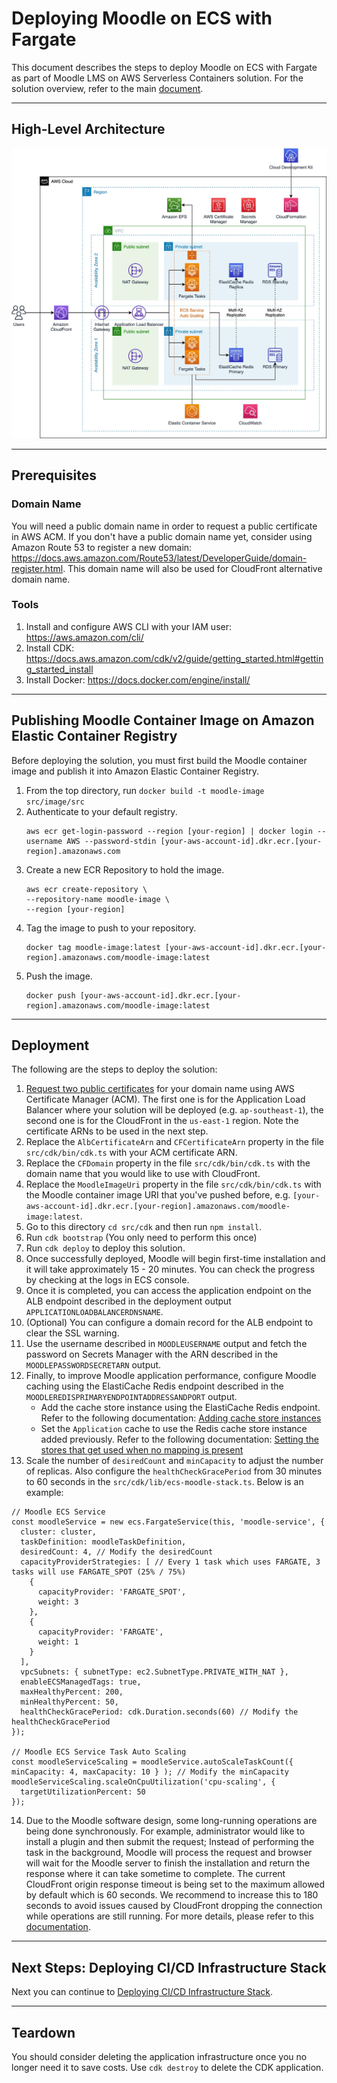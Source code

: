 # Deploying Moodle on ECS with Fargate

This document describes the steps to deploy Moodle on ECS with Fargate as part of Moodle LMS on AWS Serverless Containers solution. For the solution overview, refer to the main [document](../../README.md).

___

## High-Level Architecture

![Moodle on ECS Fargate Architecture](/docs/images/moodle-ecs-stack.jpg "Moodle on ECS Fargate Architecture")

___

## Prerequisites

### Domain Name
You will need a public domain name in order to request a public certificate in AWS ACM. If you don't have a public domain name yet, consider using Amazon Route 53 to register a new domain: https://docs.aws.amazon.com/Route53/latest/DeveloperGuide/domain-register.html. This domain name will also be used for CloudFront alternative domain name.

### Tools
1. Install and configure AWS CLI with your IAM user: https://aws.amazon.com/cli/
2. Install CDK: https://docs.aws.amazon.com/cdk/v2/guide/getting_started.html#getting_started_install
3. Install Docker: https://docs.docker.com/engine/install/

___

## Publishing Moodle Container Image on Amazon Elastic Container Registry
Before deploying the solution, you must first build the Moodle container image and publish it into Amazon Elastic Container Registry.
1. From the top directory, run `docker build -t moodle-image src/image/src`
2. Authenticate to your default registry.
    ```
    aws ecr get-login-password --region [your-region] | docker login --username AWS --password-stdin [your-aws-account-id].dkr.ecr.[your-region].amazonaws.com
    ```
3. Create a new ECR Repository to hold the image.
    ```
    aws ecr create-repository \
    --repository-name moodle-image \
    --region [your-region]
    ```
4. Tag the image to push to your repository.
    ```
    docker tag moodle-image:latest [your-aws-account-id].dkr.ecr.[your-region].amazonaws.com/moodle-image:latest
    ```
5. Push the image.
    ```
    docker push [your-aws-account-id].dkr.ecr.[your-region].amazonaws.com/moodle-image:latest
    ``` 

___

## Deployment
The following are the steps to deploy the solution:
1. [Request two public certificates](https://docs.aws.amazon.com/acm/latest/userguide/gs-acm-request-public.html) for your domain name using AWS Certificate Manager (ACM). The first one is for the Application Load Balancer where your solution will be deployed (e.g. `ap-southeast-1`), the second one is for the CloudFront in the `us-east-1` region. Note the certificate ARNs to be used in the next step.
2. Replace the `AlbCertificateArn` and `CFCertificateArn` property in the file `src/cdk/bin/cdk.ts` with your ACM certificate ARN. 
3. Replace the `CFDomain` property in the file `src/cdk/bin/cdk.ts` with the domain name that you would like to use with CloudFront.
4. Replace the `MoodleImageUri` property in the file `src/cdk/bin/cdk.ts` with the Moodle container image URI that you've pushed before, e.g. `[your-aws-account-id].dkr.ecr.[your-region].amazonaws.com/moodle-image:latest`.
5. Go to this directory `cd src/cdk` and then run `npm install`.
6. Run `cdk bootstrap` (You only need to perform this once)
7. Run `cdk deploy` to deploy this solution.
8. Once successfully deployed, Moodle will begin first-time installation and it will take approximately 15 - 20 minutes. You can check the progress by checking at the logs in ECS console.
9. Once it is completed, you can access the application endpoint on the ALB endpoint described in the deployment output `APPLICATIONLOADBALANCERDNSNAME`.
10. (Optional) You can configure a domain record for the ALB endpoint to clear the SSL warning.
11. Use the username described in `MOODLEUSERNAME` output and fetch the password on Secrets Manager with the ARN described in the `MOODLEPASSWORDSECRETARN` output.
12. Finally, to improve Moodle application performance, configure Moodle caching using the ElastiCache Redis endpoint described in the `MOODLEREDISPRIMARYENDPOINTADDRESSANDPORT` output.
    - Add the cache store instance using the ElastiCache Redis endpoint. Refer to the following documentation: [Adding cache store instances](https://docs.moodle.org/311/en/Caching#Adding_cache_store_instances)
    - Set the `Application` cache to use the Redis cache store instance added previously. Refer to the following documentation: [Setting the stores that get used when no mapping is present](https://docs.moodle.org/311/en/Caching#Setting_the_stores_that_get_used_when_no_mapping_is_present)
13. Scale the number of `desiredCount` and `minCapacity` to adjust the number of replicas. Also configure the `healthCheckGracePeriod` from 30 minutes to 60 seconds in the `src/cdk/lib/ecs-moodle-stack.ts`. Below is an example:
````
// Moodle ECS Service
const moodleService = new ecs.FargateService(this, 'moodle-service', {
  cluster: cluster,
  taskDefinition: moodleTaskDefinition,
  desiredCount: 4, // Modify the desiredCount
  capacityProviderStrategies: [ // Every 1 task which uses FARGATE, 3 tasks will use FARGATE_SPOT (25% / 75%)
    {
      capacityProvider: 'FARGATE_SPOT',
      weight: 3
    },
    {
      capacityProvider: 'FARGATE',
      weight: 1
    }
  ],
  vpcSubnets: { subnetType: ec2.SubnetType.PRIVATE_WITH_NAT },
  enableECSManagedTags: true,
  maxHealthyPercent: 200,
  minHealthyPercent: 50,
  healthCheckGracePeriod: cdk.Duration.seconds(60) // Modify the healthCheckGracePeriod
});

// Moodle ECS Service Task Auto Scaling
const moodleServiceScaling = moodleService.autoScaleTaskCount({ minCapacity: 4, maxCapacity: 10 } ); // Modify the minCapacity
moodleServiceScaling.scaleOnCpuUtilization('cpu-scaling', {
  targetUtilizationPercent: 50
});
````
14. Due to the Moodle software design, some long-running operations are being done synchronously. For example, administrator would like to install a plugin and then submit the request; Instead of performing the task in the background, Moodle will process the request and browser will wait for the Moodle server to finish the installation and return the response where it can take sometime to complete. The current CloudFront origin response timeout is being set to the maximum allowed by default which is 60 seconds. We recommend to increase this to 180 seconds to avoid issues caused by CloudFront dropping the connection while operations are still running. For more details, please refer to this [documentation](https://docs.aws.amazon.com/AmazonCloudFront/latest/DeveloperGuide/distribution-web-values-specify.html#DownloadDistValuesOriginResponseTimeout).

___

## Next Steps: Deploying CI/CD Infrastructure Stack
Next you can continue to [Deploying CI/CD Infrastructure Stack](../cicd/README.md).

___

## Teardown
You should consider deleting the application infrastructure once you no longer need it to save costs. Use `cdk destroy` to delete the CDK application.